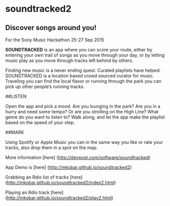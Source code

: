# soundtracked2

## Discover songs around you!

For the Sony Music Hackathon 25-27 Sep 2015

**SOUNDTRACKED** is an app where you can score your route, either by entering your own trail of songs as you move through your day, or by letting music play as you move through tracks left behind by others.

Finding new music is a never ending quest. Curated playlists have helped. SOUNDTRACKED is a location based crowd sourced curator for music. Traveling you can find the local flavor or running through the park you can pick up other people’s running tracks.

##LISTEN

Open the app and pick a mood. Are you lounging in the park? Are you in a hurry and need some tempo? Or are you strolling on the High Line? What genre do you want to listen to? Walk along, and let the app make the playlist based on the speed of your step.

##MARK

Using Spotify or Apple Music you can in the same way you like or rate your tracks, also drop them in a spot on the map. 

More information [here] (http://devpost.com/software/soundtracked)

App Demo is [here] (http://mkobar.github.io/soundtracked2)

   Grabbing an Rdio list of tracks [here] (http://mkobar.github.io/soundtracked2/index2.html)

   Playing an Rdio track [here] (http://mkobar.github.io/soundtracked2/play2.html)

